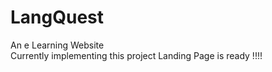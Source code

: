 # LangQuest
An e Learning Website  
Currently implementing this project
Landing Page is ready !!!!

